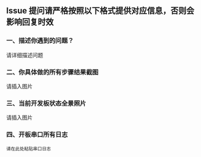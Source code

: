 ## Issue 提问请严格按照以下格式提供对应信息，否则会影响回复时效

### 一、描述你遇到的问题？

请详细描述问题

### 二、你具体做的所有步骤结果截图


请插入图片


### 三、当前开发板状态全景照片

请插入图片


### 四、开板串口所有日志

```
请在此处粘贴串口日志 
```